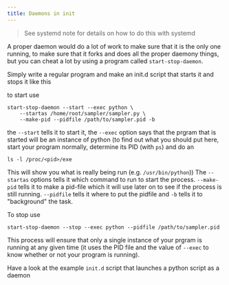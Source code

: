 ```yaml
---
title: Daemons in init
---
```


> See systemd note for details on how to do this with systemd

A proper daemon would do a lot of work to make sure that it is the
only one running, to make sure that it forks and does all the proper
daemony things, but you can cheat a lot by using a program called
`start-stop-daemon`.

Simply write a regular program and make an init.d script that starts it
and stops it like this

to start use 

    start-stop-daemon --start --exec python \
        --startas /home/root/sampler/sampler.py \
        --make-pid --pidfile /path/to/sampler.pid -b

the `--start` tells it to start it, the `--exec` option says that the prgram
that is started will be an instance of python (to find out what you should
put here, start your program normally, determine its PID (with `ps`) and
do an

    ls -l /proc/<pid>/exe

This will show you what is really being run (e.g. `/usr/bin/python`))
The `--startas` options tells it which command to run to start the process.
`--make-pid` tells it to make a pid-file which it will use later on to see
if the process is still running. `--pidfile` tells it where to put the pidfile
and `-b` tells it to "background" the task.

To stop use

    start-stop-daemon --stop --exec python --pidfile /path/to/sampler.pid

This process will ensure that only a single instance of your prgram is running
at any given time (it uses the PID file and the value of `--exec` to know
whether or not your program is running).

Have a look at the example `init.d` script that launches a python script
as a daemon
